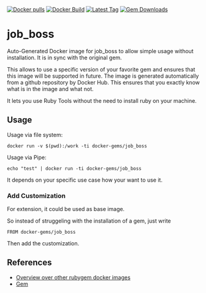 [![Docker pulls](https://img.shields.io/docker/pulls/rubygem/job_boss.svg)](https://hub.docker.com/r/rubygem/job_boss/)
[![Docker Build](https://img.shields.io/docker/automated/rubygem/job_boss.svg)](https://hub.docker.com/r/rubygem/job_boss/)
[![Latest Tag](https://img.shields.io/github/tag/docker-rubygem/job_boss.svg)](https://hub.docker.com/r/rubygem/job_boss/)
[![Gem Downloads](https://img.shields.io/gem/dt/job_boss.svg)](https://rubygems.org/gems/job_boss/)
# job_boss

Auto-Generated Docker image for job_boss to allow simple usage without installation.
It is in sync with the original gem.

This allows to use a specific version of your favorite gem and ensures that this image will be supported in future.
The image is generated automatically from a github repository by Docker Hub.
This ensures that you exactly know what is in the image and what not.

It lets you use Ruby Tools without the need to install ruby on your machine.

## Usage

Usage via file system:

`docker run -v $(pwd):/work -ti docker-gems/job_boss`

Usage via Pipe:

`echo "test" | docker run -ti docker-gems/job_boss`

It depends on your specific use case how your want to use it.

### Add Customization

For extension, it could be used as base image.

So instead of struggeling with the installation of a gem, just write

`FROM docker-gems/job_boss`

Then add the customization.

## References

 - [Overview over other rubygem docker images](https://github.com/thinkbot/docker-rubygem)
 - [Gem](https://rubygems.org/gems/job_boss/)
